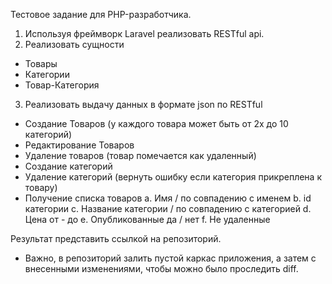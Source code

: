 Тестовое задание для PHP-разработчика.

1.	Используя фреймворк Laravel реализовать RESTful api.
2.	Реализовать сущности
-	Товары
-	Категории
-	Товар-Категория
3.	Реализовать выдачу данных в формате json по RESTful
-	Создание Товаров (у каждого товара может быть от 2х до 10 категорий)
-	Редактирование Товаров
-	Удаление товаров (товар помечается как удаленный)
-	Создание категорий
-	Удаление категорий (вернуть ошибку если категория прикреплена к товару)
-	Получение списка товаров
     a.	Имя / по совпадению с  именем
     b.	id категории
     c.	Название категории  / по совпадению с  категорией
     d.	Цена от - до
     e.	Опубликованные да / нет
     f.	Не удаленные

Результат представить ссылкой на репозиторий.
* Важно, в репозиторий залить пустой каркас приложения, а затем с внесенными изменениями, чтобы можно было проследить diff.

